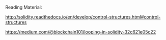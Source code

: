 Reading Material:

http://solidity.readthedocs.io/en/develop/control-structures.html#control-structures

https://medium.com/@blockchain101/looping-in-solidity-32c621e05c22